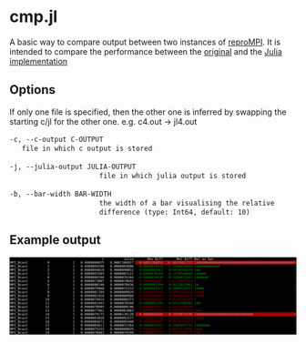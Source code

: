 # cmp.jl
A basic way to compare output between two instances of [reproMPI](https://github.com/hunsa/reprompi).
It is intended to compare the performance between the [original](https://github.com/hunsa/reprompi) and the [Julia implementation](https://github.com/sebastian-steiner/reproMPI.jl)

## Options
If only one file is specified, then the other one is inferred by swapping the starting c/jl for the other one. e.g. c4.out -> jl4.out

    -c, --c-output C-OUTPUT
       file in which c output is stored

    -j, --julia-output JULIA-OUTPUT
                          file in which julia output is stored

    -b, --bar-width BAR-WIDTH
                          the width of a bar visualising the relative
                          difference (type: Int64, default: 10)
                          
## Example output
![](example_output.png)
